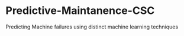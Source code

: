 # Predictive-Maintanence-CSC
Predicting Machine failures using distinct machine learning techniques
